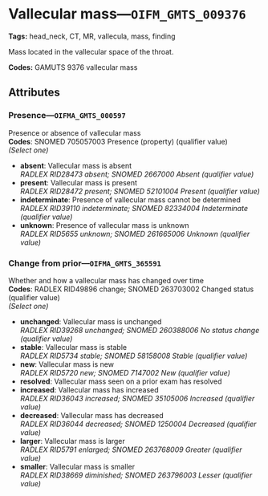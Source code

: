 # Vallecular mass—`OIFM_GMTS_009376`

**Tags:** head_neck, CT, MR, vallecula, mass, finding

Mass located in the vallecular space of the throat.

**Codes:** GAMUTS 9376 vallecular mass

## Attributes

### Presence—`OIFMA_GMTS_000597`

Presence or absence of vallecular mass  
**Codes**: SNOMED 705057003 Presence (property) (qualifier value)  
*(Select one)*

- **absent**: Vallecular mass is absent  
_RADLEX RID28473 absent; SNOMED 2667000 Absent (qualifier value)_
- **present**: Vallecular mass is present  
_RADLEX RID28472 present; SNOMED 52101004 Present (qualifier value)_
- **indeterminate**: Presence of vallecular mass cannot be determined  
_RADLEX RID39110 indeterminate; SNOMED 82334004 Indeterminate (qualifier value)_
- **unknown**: Presence of vallecular mass is unknown  
_RADLEX RID5655 unknown; SNOMED 261665006 Unknown (qualifier value)_

### Change from prior—`OIFMA_GMTS_365591`

Whether and how a vallecular mass has changed over time  
**Codes**: RADLEX RID49896 change; SNOMED 263703002 Changed status (qualifier value)  
*(Select one)*

- **unchanged**: Vallecular mass is unchanged  
_RADLEX RID39268 unchanged; SNOMED 260388006 No status change (qualifier value)_
- **stable**: Vallecular mass is stable  
_RADLEX RID5734 stable; SNOMED 58158008 Stable (qualifier value)_
- **new**: Vallecular mass is new  
_RADLEX RID5720 new; SNOMED 7147002 New (qualifier value)_
- **resolved**: Vallecular mass seen on a prior exam has resolved  
- **increased**: Vallecular mass has increased  
_RADLEX RID36043 increased; SNOMED 35105006 Increased (qualifier value)_
- **decreased**: Vallecular mass has decreased  
_RADLEX RID36044 decreased; SNOMED 1250004 Decreased (qualifier value)_
- **larger**: Vallecular mass is larger  
_RADLEX RID5791 enlarged; SNOMED 263768009 Greater (qualifier value)_
- **smaller**: Vallecular mass is smaller  
_RADLEX RID38669 diminished; SNOMED 263796003 Lesser (qualifier value)_